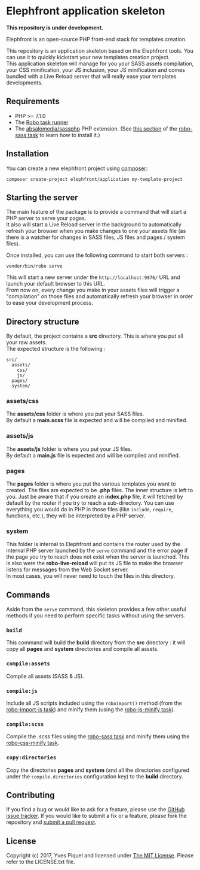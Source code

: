# Elephfront application skeleton

**This repository is under development.**

Elephfront is an open-source PHP front-end stack for templates creation.  

This repository is an application skeleton based on the Elephfront tools. You can use it to quickly kickstart your new templates creation project.  
This application skeleton will manage for you your SASS assets compilation, your CSS minification, your JS inclusion, your JS minification and comes bundled with a Live Reload server that will really ease your templates developments.

## Requirements

- PHP >= 7.1.0
- The [Robo task runner](https://github.com/consolidation/Robo)
- The [absalomedia/sassphp](https://github.com/absalomedia/sassphp) PHP extension. (See [this section](https://github.com/elephfront/robo-sass#installing-the-extension) of the [robo-sass task](https://github.com/elephfront/robo-sass) to learn how to install it.)

## Installation

You can create a new elephfront project using [composer](http://getcomposer.org):

```
composer create-project elephfront/application my-template-project
```

## Starting the server

The main feature of the package is to provide a command that will start a PHP server to serve your pages.  
It also will start a Live Reload server in the background to automatically refresh your browser when you make changes to one your assets file (as there is a watcher for changes in SASS files, JS files and pages / system files).
 
Once installed, you can use the following command to start both servers :

```
vendor/bin/robo serve
```

This will start a new server under the `http://localhost:9876/` URL and launch your default browser to this URL.  
From now on, every change you make in your assets files will trigger a "compilation" on those files and automatically refresh your browser in order to ease your development process.

## Directory structure

By default, the project contains a **src** directory. This is where you put all your raw assets.   
The expected structure is the following :

```
src/
  assets/
    css/
    js/
  pages/
  system/
```

### assets/css

The **assets/css** folder is where you put your SASS files.  
By default a **main.scss** file is expected and will be compiled and minified.

### assets/js

The **assets/js** folder is where you put your JS files.  
By default a **main.js** file is expected and will be compiled and minified.

### pages

The **pages** folder is where you put the various templates you want to created. The files are expected to be **.php** files. The inner structure is left to you. Just be aware that if you create an **index.php** file, it will fetched by default by the router if you try to reach a sub-directory. You can use everything you would do in PHP in those files (like `include`, `require`, functions, etc.), they will be interpreted by a PHP server.

### system

This folder is internal to Elephfront and contains the router used by the internal PHP server launched by the `serve` command and the error page if the page you try to reach does not exist when the server is launched. This is also were the **robo-live-reload** will put its JS file to make the browser listens for messages from the Web Socket server.    
In most cases, you will never need to touch the files in this directory.

## Commands

Aside from the `serve` command, this skeleton provides a few other useful methods if you need to perform specific tasks without using the servers.
 
### `build`

This command will build the **build** directory from the **src** directory : it will copy all **pages** and **system** directories and compile all assets.

### `compile:assets`

Compile all assets (SASS & JS).

### `compile:js`

Include all JS scripts included using the `roboimport()` method (from the [robo-import-js task](https://github.com/elephfront/robo-import-js)) and minify them (using the [robo-js-minify task](https://github.com/elephfront/robo-js-minify)).

### `compile:scss`

Compile the *.scss* files using the [robo-sass task](https://github.com/elephfront/robo-sass) and minify them using the [robo-css-minify task](https://github.com/elephfront/robo-css-minify).

### `copy:directories`

Copy the directories **pages** and **system** (and all the directories configured under the `compile.directories` configuration key) to the **build** directory.

## Contributing

If you find a bug or would like to ask for a feature, please use the [GitHub issue tracker](https://github.com/Elephfront/application/issues).
If you would like to submit a fix or a feature, please fork the repository and [submit a pull request](https://github.com/Elephfront/application/pulls).

## License

Copyright (c) 2017, Yves Piquel and licensed under [The MIT License](http://opensource.org/licenses/mit-license.php).
Please refer to the LICENSE.txt file.
